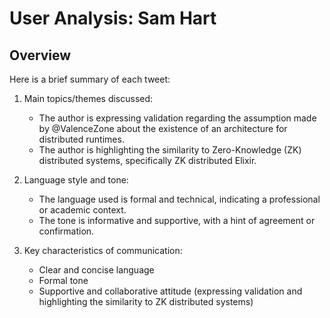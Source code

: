 # User Analysis: Sam Hart

## Overview

Here is a brief summary of each tweet:

1. Main topics/themes discussed:
   - The author is expressing validation regarding the assumption made by @ValenceZone about the existence of an architecture for distributed runtimes.
   - The author is highlighting the similarity to Zero-Knowledge (ZK) distributed systems, specifically ZK distributed Elixir.

2. Language style and tone:
   - The language used is formal and technical, indicating a professional or academic context.
   - The tone is informative and supportive, with a hint of agreement or confirmation.

3. Key characteristics of communication:
   - Clear and concise language
   - Formal tone
   - Supportive and collaborative attitude (expressing validation and highlighting the similarity to ZK distributed systems)